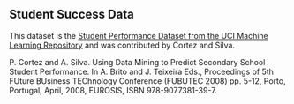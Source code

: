 ## Student Success Data

This dataset is the [Student Performance Dataset from the UCI Machine Learning Repository](https://archive.ics.uci.edu/ml/datasets/Student+Performance) and was contributed by Cortez and Silva.


P. Cortez and A. Silva. Using Data Mining to Predict Secondary School Student Performance. In A. Brito and J. Teixeira Eds., Proceedings of 5th FUture BUsiness TEChnology Conference (FUBUTEC 2008) pp. 5-12, Porto, Portugal, April, 2008, EUROSIS, ISBN 978-9077381-39-7.
